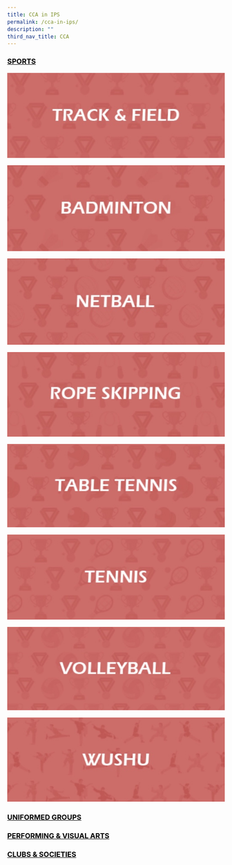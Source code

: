 ```yaml
---
title: CCA in IPS
permalink: /cca-in-ips/
description: ""
third_nav_title: CCA
---
```

<h3 style="color:black" align="left"><u>SPORTS</u></h3>

[![Track & Field CCA](/images/Track%20&%20Field%20CCA.jpg)](https://sites.google.com/moe.edu.sg/ips-tnf-cca/home)

[![Badminton CCA](/images/Badminton%20CCA.jpg)](https://sites.google.com/moe.edu.sg/ips-bmt-cca/home)

[![Netball CCA](/images/Netball%20CCA.jpg)](https://sites.google.com/moe.edu.sg/ips-ntb-cca/home)

[![Rope Skipping CCA](/images/Rope%20Skipping%20CCA.jpg)](https://sites.google.com/moe.edu.sg/ips-rpsp-cca/home)

[![Table Tennis CCA](/images/Table%20Tennis%20CCA.jpg)](https://sites.google.com/moe.edu.sg/ips-tbtn-cca/home)

[![Tennis CCA](/images/Tennis%20CCA.jpg)](https://sites.google.com/moe.edu.sg/ips-tennis-cca/home)

[![Volleyball CCA](/images/Volleyball%20CCA.jpg)](https://sites.google.com/moe.edu.sg/ips-vb-cca/home)

[![Wushu CCA](/images/Wushu%20CCA.jpg)](https://sites.google.com/moe.edu.sg/ips-ws-cca/home)

<h3 style="color:black" align="left"><u>UNIFORMED GROUPS</u></h3>

<h3 style="color:black" align="left"><u>PERFORMING & VISUAL ARTS</u></h3>

<h3 style="color:black" align="left"><u>CLUBS & SOCIETIES</u></h3>